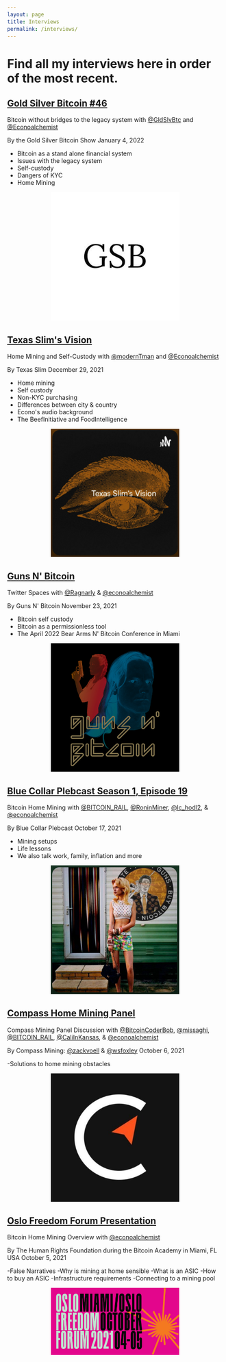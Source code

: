 ```yaml
---
layout: page
title: Interviews
permalink: /interviews/
---
```


# Find all my interviews here in order of the most recent.

## [Gold Silver Bitcoin #46](https://www.youtube.com/watch?v=NmD6Tjg4fAA)
Bitcoin without bridges to the legacy system with [@GldSlvBtc](https://twitter.com/GldSlvBtc) and [@Econoalchemist](https://twitter.com/econoalchemist)

By the Gold Silver Bitcoin Show January 4, 2022

- Bitcoin as a stand alone financial system
- Issues with the legacy system
- Self-custody
- Dangers of KYC
- Home Mining

<p align="center">
  <img width="300" src="assets/goldsilverbitcoin.jpg">
</p>

## [Texas Slim's Vision](https://open.spotify.com/episode/3hyBJ7c5pROwED6FhUy53x?si=2VfqT2_QQfyTwwXjsATOxQ&utm_source=copy-link&nd=1)
Home Mining and Self-Custody with [@modernTman](https://twitter.com/modernTman) and [@Econoalchemist](https://twitter.com/econoalchemist)

By Texas Slim December 29, 2021

- Home mining
- Self custody
- Non-KYC purchasing
- Differences between city & country
- Econo's audio background
- The BeefInitiative and FoodIntelligence

<p align="center">
  <img width="300" src="assets/TexasSlim.png">
</p>

## [Guns N' Bitcoin](https://gunsnbitcoin.substack.com/p/32-econoalchemist-twitter-spaces)
Twitter Spaces with [@Ragnarly](https://twitter.com/Ragnarly) & [@econoalchemist](https://twitter.com/econoalchemist)

By Guns N' Bitcoin November 23, 2021

- Bitcoin self custody
- Bitcoin as a permissionless tool
- The April 2022 Bear Arms N' Bitcoin Conference in Miami


<p align="center">
  <img width="300" src="assets/BANB2022.jpeg">
</p>

## [Blue Collar Plebcast Season 1, Episode 19](https://open.spotify.com/episode/3scPhrHu696lpaVOOngkLZ?si=P9xA6q53TPCpFvp2wepo9w&utm_source=copy-link&nd=1) 
Bitcoin Home Mining with [@BITCOIN_RAIL](https://twitter.com/BITCOIN_RAIL), [@RoninMiner](https://twitter.com/RoninMiner), [@lc_hodl2](https://twitter.com/lc_hodl2), & [@econoalchemist](https://twitter.com/econoalchemist)

By Blue Collar Plebcast October 17, 2021

- Mining setups
- Life lessons
- We also talk work, family, inflation and more

<p align="center">
  <img width="300" src="assets/BlueCollarPlebCast.png">
</p>

## [Compass Home Mining Panel](https://youtu.be/vBzaXLvgSwo)
Compass Mining Panel Discussion with [@BitcoinCoderBob](https://twitter.com/BitcoinCoderBob), [@missaghi](https://twitter.com/missaghi), [@BITCOIN_RAIL](https://twitter.com/BITCOIN_RAIL), [@CaliInKansas](https://twitter.com/CaliInKansas), & [@econoalchemist](https://twitter.com/econoalchemist)

By Compass Mining:  [@zackvoell](https://twitter.com/zackvoell) & [@wsfoxley](https://twitter.com/wsfoxley) October 6, 2021

-Solutions to home mining obstacles

<p align="center">
  <img width="300" src="assets/compass.jpg">
</p>


## [Oslo Freedom Forum Presentation](https://youtu.be/41w_5K8iYpA)
Bitcoin Home Mining Overview with [@econoalchemist](https://twitter.com/econoalchemist)

By The Human Rights Foundation during the Bitcoin Academy in Miami, FL USA October 5, 2021

-False Narratives
-Why is mining at home sensible
-What is an ASIC
-How to buy an ASIC
-Infrastructure requirements
-Connecting to a mining pool

<p align="center">
  <img width="300" src="assets/OsloLogo.png">
</p>
